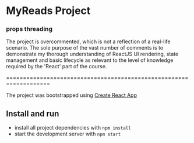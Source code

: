 # MyReads Project
### props threading

The project is overcommented, which is not a reflection of a real-life scenario. The sole purpose of the vast number of comments is to demonstrate my thorough understanding of ReactJS UI rendering, state management and basic lifecycle as relevant to the level of knowledge required by the 'React' part of the course.

===================================================================

The project was bootstrapped using [Create React App](https://github.com/facebookincubator/create-react-app)

## Install and run

* install all project dependencies with `npm install`
* start the development server with `npm start`
